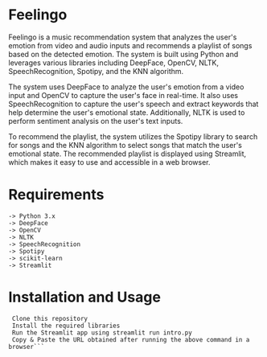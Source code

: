 # Feelingo

Feelingo is a music recommendation system that analyzes the user's emotion from video and audio inputs and recommends a playlist of songs based on the detected emotion. The system is built using Python and leverages various libraries including DeepFace, OpenCV, NLTK, SpeechRecognition, Spotipy, and the KNN algorithm.

The system uses DeepFace to analyze the user's emotion from a video input and OpenCV to capture the user's face in real-time. It also uses SpeechRecognition to capture the user's speech and extract keywords that help determine the user's emotional state. Additionally, NLTK is used to perform sentiment analysis on the user's text inputs.

To recommend the playlist, the system utilizes the Spotipy library to search for songs and the KNN algorithm to select songs that match the user's emotional state. The recommended playlist is displayed using Streamlit, which makes it easy to use and accessible in a web browser.

# Requirements
```
-> Python 3.x
-> DeepFace
-> OpenCV
-> NLTK
-> SpeechRecognition
-> Spotipy
-> scikit-learn
-> Streamlit
```

# Installation and Usage
``` 
 Clone this repository
 Install the required libraries
 Run the Streamlit app using streamlit run intro.py
 Copy & Paste the URL obtained after running the above command in a browser```
